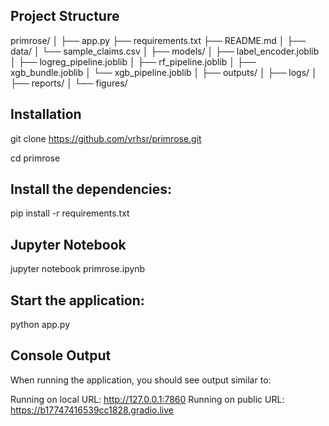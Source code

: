 
## Project Structure

primrose/
│
├── app.py
├── requirements.txt
├── README.md
│
├── data/
│   └── sample_claims.csv
│
├── models/
│   ├── label_encoder.joblib
│   ├── logreg_pipeline.joblib
│   ├── rf_pipeline.joblib
│   ├── xgb_bundle.joblib
│   └── xgb_pipeline.joblib
│
├── outputs/
│   ├── logs/
│   ├── reports/
│   └── figures/

## Installation

git clone https://github.com/vrhsr/primrose.git

cd primrose


## Install the dependencies:

pip install -r requirements.txt

## Jupyter Notebook

jupyter notebook primrose.ipynb

## Start the application:

python app.py

## Console Output

When running the application, you should see output similar to:

Running on local URL:  http://127.0.0.1:7860
Running on public URL: https://b17747416539cc1828.gradio.live

